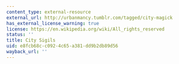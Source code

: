 ```yaml
---
content_type: external-resource
external_url: http://urbanmancy.tumblr.com/tagged/city-magick
has_external_license_warning: true
license: https://en.wikipedia.org/wiki/All_rights_reserved
status: ''
title: City Sigils
uid: e8fcb68c-c092-4c65-a381-dd9b2db89d56
wayback_url: ''
---
```

